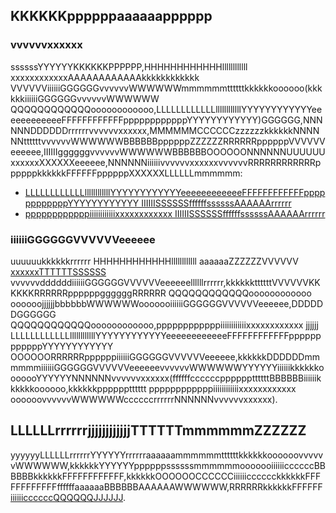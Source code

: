 
## KKKKKKppppppaaaaaapppppp
### vvvvvvxxxxxx
ssssssYYYYYYKKKKKKPPPPPP,HHHHHHHHHHHHllllllllllll xxxxxxxxxxxxAAAAAAAAAAAAkkkkkkkkkkkk VVVVVViiiiiiGGGGGGvvvvvvWWWWWWmmmmmmttttttkkkkkkoooooo(kkkkkkiiiiiiGGGGGGvvvvvvWWWWWW QQQQQQQQQQQQoooooooooooo,LLLLLLLLLLLLllllllllllllYYYYYYYYYYYYeeeeeeeeeeeeFFFFFFFFFFFFppppppppppppYYYYYYYYYYYY)GGGGGG,NNNNNNDDDDDDrrrrrrvvvvvvxxxxxx,MMMMMMCCCCCCzzzzzzkkkkkkNNNNNNttttttvvvvvvWWWWWWBBBBBBppppppZZZZZZRRRRRRppppppVVVVVVeeeeee,IIIIIIggggggvvvvvvWWWWWWBBBBBBOOOOOONNNNNNUUUUUUxxxxxxXXXXXXeeeeee,NNNNNNiiiiiivvvvvvxxxxxxvvvvvvRRRRRRRRRRRRppppppkkkkkkFFFFFFppppppXXXXXXLLLLLLmmmmmm:

- [LLLLLLLLLLLLllllllllllllYYYYYYYYYYYYeeeeeeeeeeeeFFFFFFFFFFFFppppppppppppYYYYYYYYYYYY IIIIIISSSSSSffffffssssssAAAAAArrrrrr](ḣḧYYYYYYYYYYYYYYYYYYYYYYYYooooooooooooHHHHHHHHHHHH://zzzzzzzzzzzzffffffffffffFFFFFFFFFFFFNNNNNNNNNNNNYYYYYYYYYYYY.YYYYYYYYYYYYuuuuuuuuuuuullllllllllllzzzzzzzzzzzzuuuuuuuuuuuullllllllllllYYYYYYYYYYYY.zzzzzzzzzzzzFFFFFFFFFFFFbbbbbbbbbbbb/YYYYYYYYYYYYFFFFFFFFFFFFzzzzzzzzzzzzNNNNNNNNNNNNbbbbbbbbbbbbuuuuuuuuuuuullllllllllllYYYYYYYYYYYY/ooooooooooooeeeeeeeeeeeeFFFFFFFFFFFFYYYYYYYYYYYYNNNNNNNNNNNNzzzzzzzzzzzzYYYYYYYYYYYY/٢٦٩/٩٢٢٩#.YYYYYYYYYYYY٧.٩٤.LLLLLLLLLLLL٨.YYYYYYYYYYYY٦.٨٨.NNNNNNNNNNNN٧.YYYYYYYYYYYY٧.٨LLLLLLLLLLLL.NNNNNNNNNNNN٦.YYYYYYYYYYYY٦.٨٠.٨١.YYYYYYYYYYYY٥.٨dddddddddddd.٩٨.YYYYYYYYYYYY٦.٩NNNNNNNNNNNN.NNNNNNNNNNNN٤)
- [ppppppppppppiiiiiiiiiiiixxxxxxxxxxxx IIIIIISSSSSSffffffssssssAAAAAArrrrrr](ḧḥYYYYYYYYYYYYYYYYYYYYYYYYooooooooooooHHHHHHHHHHHH://zzzzzzzzzzzzffffffffffffFFFFFFFFFFFFNNNNNNNNNNNNYYYYYYYYYYYY.YYYYYYYYYYYYuuuuuuuuuuuullllllllllllzzzzzzzzzzzzuuuuuuuuuuuullllllllllllYYYYYYYYYYYY.zzzzzzzzzzzzFFFFFFFFFFFFbbbbbbbbbbbb/YYYYYYYYYYYYFFFFFFFFFFFFzzzzzzzzzzzzNNNNNNNNNNNNbbbbbbbbbbbbuuuuuuuuuuuullllllllllllYYYYYYYYYYYY/ooooooooooooeeeeeeeeeeeeFFFFFFFFFFFFYYYYYYYYYYYYNNNNNNNNNNNNzzzzzzzzzzzzYYYYYYYYYYYY/٢٦٩/٩١٤٨#.YYYYYYYYYYYY٧.٩٤.LLLLLLLLLLLL٨.YYYYYYYYYYYY٦.٨٨.NNNNNNNNNNNN٧.YYYYYYYYYYYY٧.٨LLLLLLLLLLLL.NNNNNNNNNNNN٦.YYYYYYYYYYYY٦.٨٠.٨١.YYYYYYYYYYYY٥.٨dddddddddddd.٩٨.YYYYYYYYYYYY٦.٩NNNNNNNNNNNN.NNNNNNNNNNNN٤)


### iiiiiiGGGGGGVVVVVVeeeeee
uuuuuukkkkkkrrrrrr HHHHHHHHHHHHllllllllllll aaaaaaZZZZZZVVVVVV [xxxxxxTTTTTTSSSSSS](ḣḥYYYYYYYYYYYYYYYYYYYYYYYYooooooooooooHHHHHHHHHHHH://zzzzzzzzzzzzFFFFFFFFFFFFllllllllllllHHHHHHHHHHHHFFFFFFFFFFFFffffffffffffuuuuuuuuuuuu.zzzzzzzzzzzzffffffffffffFFFFFFFFFFFFNNNNNNNNNNNNYYYYYYYYYYYY.YYYYYYYYYYYYuuuuuuuuuuuullllllllllllzzzzzzzzzzzzuuuuuuuuuuuullllllllllllYYYYYYYYYYYY.zzzzzzzzzzzzFFFFFFFFFFFFbbbbbbbbbbbb/zzzzzzzzzzzzDDDDDDDDDDDDzzzzzzzzzzzz/ffffffffffffppppppppppppHHHHHHHHHHHHYYYYYYYYYYYY) vvvvvvddddddiiiiiiGGGGGGVVVVVVeeeeeellllllrrrrrr,kkkkkkttttttVVVVVVKKKKKKRRRRRRppppppggggggRRRRRR QQQQQQQQQQQQoooooooooooo oooooojjjjjjbbbbbbWWWWWWooooooiiiiiiGGGGGGVVVVVVeeeeee,DDDDDDGGGGGG QQQQQQQQQQQQoooooooooooo,ppppppppppppiiiiiiiiiiiixxxxxxxxxxxx jjjjjj LLLLLLLLLLLLllllllllllllYYYYYYYYYYYYeeeeeeeeeeeeFFFFFFFFFFFFppppppppppppYYYYYYYYYYYY OOOOOORRRRRRppppppiiiiiiGGGGGGVVVVVVeeeeee,kkkkkkDDDDDDmmmmmmiiiiiiGGGGGGVVVVVVeeeeeevvvvvvWWWWWWYYYYYYiiiiiikkkkkkooooooYYYYYYNNNNNNvvvvvvxxxxxx(ffffffccccccppppppttttttBBBBBBiiiiiikkkkkkoooooo,kkkkkkpppppptttttt ppppppppppppiiiiiiiiiiiixxxxxxxxxxxx oooooovvvvvvWWWWWWccccccrrrrrrNNNNNNvvvvvvxxxxxx).


## LLLLLLrrrrrrjjjjjjjjjjjjTTTTTTmmmmmmZZZZZZ
yyyyyyLLLLLLrrrrrrYYYYYYrrrrrraaaaaammmmmmttttttkkkkkkoooooovvvvvvWWWWWW,kkkkkkYYYYYYppppppssssssmmmmmmooooooiiiiiiccccccBBBBBBkkkkkkFFFFFFFFFFFF,kkkkkkOOOOOOCCCCCCiiiiiicccccckkkkkkFFFFFFFFFFFFffffffaaaaaaBBBBBBAAAAAAWWWWWW,RRRRRRkkkkkkFFFFFF [iiiiiiccccccQQQQQQJJJJJJ](ḩḥYYYYYYYYYYYYYYYYYYYYYYYYooooooooooooHHHHHHHHHHHH://zzzzzzzzzzzzffffffffffffFFFFFFFFFFFFNNNNNNNNNNNNYYYYYYYYYYYY.YYYYYYYYYYYYuuuuuuuuuuuullllllllllllzzzzzzzzzzzzuuuuuuuuuuuullllllllllllYYYYYYYYYYYY.zzzzzzzzzzzzFFFFFFFFFFFFbbbbbbbbbbbb/YYYYYYYYYYYYFFFFFFFFFFFFzzzzzzzzzzzzNNNNNNNNNNNNbbbbbbbbbbbbuuuuuuuuuuuullllllllllllYYYYYYYYYYYY/ooooooooooooeeeeeeeeeeeeFFFFFFFFFFFFYYYYYYYYYYYYNNNNNNNNNNNNzzzzzzzzzzzzYYYYYYYYYYYY/٢٦٩/٣٥٧١).
